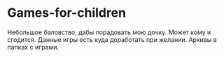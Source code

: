 # Games-for-children
Небольшое баловство, дабы порадовать мою дочку. Может кому и сгодится. Данные игры есть куда доработать при желании.
Архивы в папках с играми.
